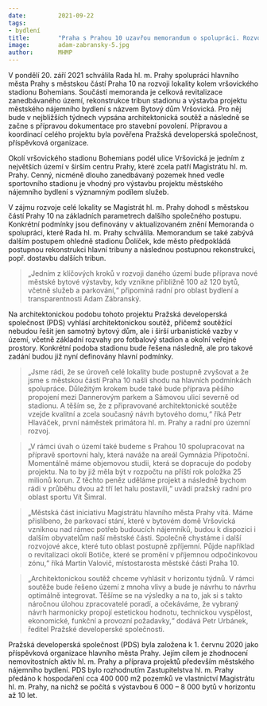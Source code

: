 ```yaml
---
date:         2021-09-22
tags:         
- bydlení
title:        "Praha s Prahou 10 uzavřou memorandum o spolupráci. Rozvoj Vršovické ulice a stadionu Bohemians, vznikne Bytový dům Vršovická s městskými byty"
image: 	      adam-zabransky-5.jpg
author:       MHMP
---
```


V pondělí 20. září 2021 schválila Rada hl. m. Prahy spolupráci hlavního města Prahy s městskou částí Praha 10 na rozvoji lokality kolem vršovického stadionu Bohemians. Součástí memoranda je celková revitalizace zanedbávaného území, rekonstrukce tribun stadionu a výstavba projektu městského nájemního bydlení s názvem Bytový dům Vršovická. Pro něj bude v nejbližších týdnech vypsána architektonická soutěž a následně se začne s přípravou dokumentace pro stavební povolení. Přípravou a koordinací celého projektu byla pověřena Pražská developerská společnost, příspěvková organizace.

Okolí vršovického stadionu Bohemians podél ulice Vršovická je jedním z největších území v širším centru Prahy, které zcela patří Magistrátu hl. m. Prahy. Cenný, nicméně dlouho zanedbávaný pozemek hned vedle sportovního stadionu je vhodný pro výstavbu projektu městského nájemního bydlení s významným podílem služeb.

V zájmu rozvoje celé lokality se Magistrát hl. m. Prahy dohodl s městskou částí Prahy 10 na základních parametrech dalšího společného postupu. Konkrétní podmínky jsou definovány v aktualizovaném znění Memoranda o spolupráci, které Rada hl. m. Prahy schválila. Memorandum se také zabývá dalším postupem ohledně stadionu Ďolíček, kde město předpokládá postupnou rekonstrukci hlavní tribuny a následnou postupnou rekonstrukci, popř. dostavbu dalších tribun.

> „Jedním z klíčových kroků v rozvoji daného území bude příprava nové městské bytové výstavby, kdy vznikne přibližně 100 až 120 bytů, včetně služeb a parkování,“ připomíná radní pro oblast bydlení a transparentnosti Adam Zábranský.

Na architektonickou podobu tohoto projektu Pražská developerská společnost (PDS) vyhlásí architektonickou soutěž, přičemž soutěžící nebudou řešit jen samotný bytový dům, ale i širší urbanistické vazby v území, včetně základní rozvahy pro fotbalový stadion a okolní veřejné prostory.  Konkrétní podoba stadionu bude řešena následně, ale pro takové zadání budou již nyní definovány hlavní podmínky.

> „Jsme rádi, že se úroveň celé lokality bude postupně zvyšovat a že jsme s městskou částí Praha 10 našli shodu na hlavních podmínkách spolupráce. Důležitým krokem bude také bude příprava pěšího propojení mezi Dannerovým parkem a Sámovou ulicí severně od stadionu. A těším se, že z připravované architektonické soutěže vzejde kvalitní a zcela současný návrh bytového domu,“ říká Petr Hlaváček, první náměstek primátora hl. m. Prahy a radní pro územní rozvoj.       

> „V rámci úvah o území také budeme s Prahou 10 spolupracovat na přípravě sportovní haly, která naváže na areál Gymnázia Přípotoční. Momentálně máme objemovou studii, která se dopracuje do podoby projektu. Na to by již měla být v rozpočtu na příští rok položka 25 milionů korun. Z těchto peněz uděláme projekt a následně bychom rádi v průběhu dvou až tří let halu postavili,“ uvádí pražský radní pro oblast sportu Vít Šimral.

> „Městská část iniciativu Magistrátu hlavního města Prahy vítá. Máme přislíbeno, že parkovací stání, které v bytovém domě Vršovická vzniknou nad rámec potřeb budoucích nájemníků, budou k dispozici i dalším obyvatelům naší městské části. Společně chystáme i další rozvojové akce, které tuto oblast postupně zpříjemní. Půjde například o revitalizaci okolí Botiče, které se promění v příjemnou odpočinkovou zónu,“ říká Martin Valovič, místostarosta městské části Praha 10.

> „Architektonickou soutěž chceme vyhlásit v horizontu týdnů. V rámci soutěže bude řešeno území z mnoha vlivy a bude je návrhu to návrhu optimálně integrovat. Těšíme se na výsledky a na to, jak si s takto náročnou úlohou zpracovatelé poradí, a očekáváme, že vybraný návrh harmonicky propojí estetickou hodnotu, technickou vyspělost, ekonomické, funkční a provozní požadavky,“ dodává Petr Urbánek, ředitel Pražské developerské společnosti.

Pražská developerská společnost (PDS) byla založena k 1. červnu 2020 jako příspěvková organizace hlavního města Prahy. Jejím cílem je zhodnocení nemovitostních aktiv hl. m. Prahy a příprava projektů především městského nájemního bydlení. PDS bylo rozhodnutím Zastupitelstva hl. m. Prahy předáno k hospodaření cca 400 000 m2 pozemků ve vlastnictví Magistrátu hl. m. Prahy, na nichž se počítá s výstavbou 6 000 – 8 000 bytů v horizontu až 10 let.
